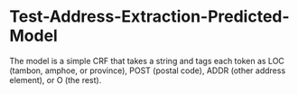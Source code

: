 # Test-Address-Extraction-Predicted-Model
The model is a simple CRF that takes a string and tags each token as LOC (tambon, amphoe, or province), POST (postal code), ADDR (other address element), or O (the rest). 
